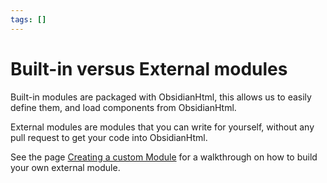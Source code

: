 ```yaml
---
tags: []
---
```

# Built-in versus External modules

Built-in modules are packaged with ObsidianHtml, this allows us to easily define them, and load components from ObsidianHtml. 

External modules are modules that you can write for yourself, without any pull request to get your code into ObsidianHtml.

See the page [Creating a custom Module](../../../Configurations/Modules/Developer%20Documentation/Creating%20a%20custom%20Module.md) for a walkthrough on how to build your own external module.